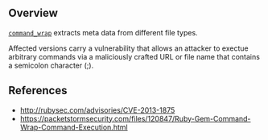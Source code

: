 ## Overview
[`command_wrap`](https://rubygems.org/gems/command_wrap) extracts meta data from different file types.

Affected versions carry a vulnerability that allows an attacker to exectue arbitrary commands via a maliciously crafted URL or file name that contains a semicolon character (;).

## References
- http://rubysec.com/advisories/CVE-2013-1875
- https://packetstormsecurity.com/files/120847/Ruby-Gem-Command-Wrap-Command-Execution.html
